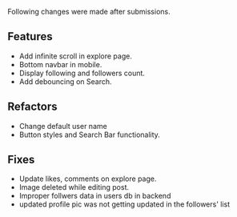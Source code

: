 Following changes were made after submissions.

## Features
- Add infinite scroll in explore page.
- Bottom navbar in mobile.
- Display following and followers count.
- Add debouncing on Search.

## Refactors
- Change default user name
- Button styles and Search Bar functionality.

## Fixes
- Update likes, comments on explore page.
- Image deleted while editing post.
- Improper follwers data in users db in backend
- updated profile pic was not getting updated in the followers' list
